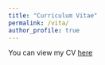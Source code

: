 ```yaml
---
title: "Curriculum Vitae"
permalink: /vita/
author_profile: true
---
```


You can view my CV [here](/files/cv.pdf)